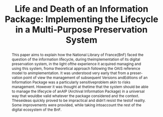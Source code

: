 ---
abstract: This paper aims to explain how the National Library of France(BnF) faced
  the question of the information lifecycle, during theimplementation of its digital
  preservation system, in the light ofthe experience it acquired managing and using
  this system, froma theoretical approach following the OAIS reference model to animplementation.
  It was understood very early that from a preser-vation point of view the management
  of subsequent Versions andEditions of an Information Package was a particularly
  sensitiveproblem akin to risks management. However it was thought at thetime that
  the system should be able to manage the lifecycle of anAIP (Archival Information
  Package) in a universal way that wouldbe valid whatever the package considered and
  the context. Theseideas quickly proved to be impractical and didn’t resist the testof
  reality. Some improvements were provided, while taking intoaccount the rest of the
  digital ecosystem of the BnF.
creators:
- Caron, Bertrand
- de La Houssaye, Jordan
- Ledoux, Thomas
- Reecht, Stéphane
date: null
document_url: https://services.phaidra.univie.ac.at/api/object/o:931065/download
grand_parent: iPRES
institutions: []
keywords:
- kyoto
landing_page_url: https://phaidra.univie.ac.at/o:931065
language: eng
layout: publication
license: CC BY-SA 4.0 International
notes_url: null
parent: iPRES 2017
publication_type: paper
size: 1612415
slides_url: null
source_name: iPRES
title: 'Life and Death of an Information Package: Implementing the Lifecycle in a
  Multi-Purpose Preservation System'
year: 2017
---